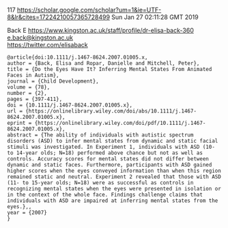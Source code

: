 117
https://scholar.google.com/scholar?um=1&ie=UTF-8&lr&cites=17224210057365728499
Sun Jan 27 02:11:28 GMT 2019

Back E
https://www.kingston.ac.uk/staff/profile/dr-elisa-back-360  
e.back@kingston.ac.uk   
https://twitter.com/elisaback  







```
@article{doi:10.1111/j.1467-8624.2007.01005.x,
author = {Back, Elisa and Ropar, Danielle and Mitchell, Peter},
title = {Do the Eyes Have It? Inferring Mental States From Animated Faces in Autism},
journal = {Child Development},
volume = {78},
number = {2},
pages = {397-411},
doi = {10.1111/j.1467-8624.2007.01005.x},
url = {https://onlinelibrary.wiley.com/doi/abs/10.1111/j.1467-8624.2007.01005.x},
eprint = {https://onlinelibrary.wiley.com/doi/pdf/10.1111/j.1467-8624.2007.01005.x},
abstract = {The ability of individuals with autistic spectrum disorders (ASD) to infer mental states from dynamic and static facial stimuli was investigated. In Experiment 1, individuals with ASD (10- to 14-year olds; N=18) performed above chance but not as well as controls. Accuracy scores for mental states did not differ between dynamic and static faces. Furthermore, participants with ASD gained higher scores when the eyes conveyed information than when this region remained static and neutral. Experiment 2 revealed that those with ASD (11- to 15-year olds; N=18) were as successful as controls in recognizing mental states when the eyes were presented in isolation or in the context of the whole face. Findings challenge claims that individuals with ASD are impaired at inferring mental states from the eyes.},,
year = {2007}
}
```



